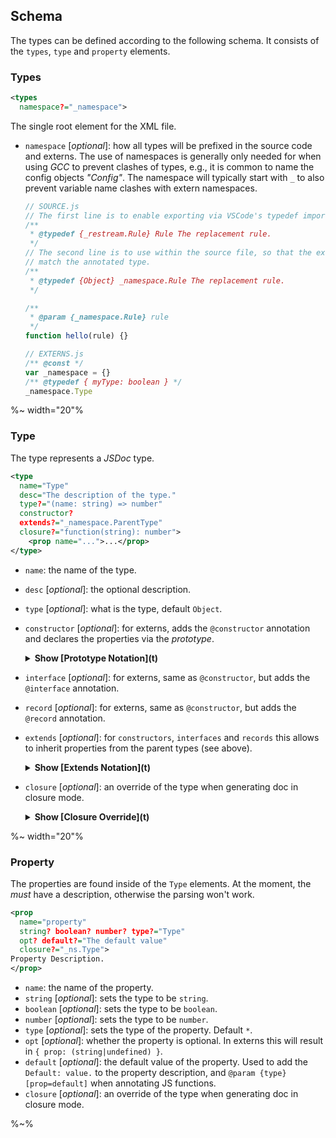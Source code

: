 ## Schema

The types can be defined according to the following schema. It consists of the `types`, `type` and `property` elements.

### Types

```xml
<types
  namespace?="_namespace">
```

The single root element for the XML file.

- `namespace` [_optional_]: how all types will be prefixed in the source code and externs. The use of namespaces is generally only needed for when using _GCC_ to prevent clashes of types, e.g., it is common to name the config objects _"Config"_. The namespace will typically start with `_` to also prevent variable name clashes with extern namespaces.
    ```js
    // SOURCE.js
    // The first line is to enable exporting via VSCode's typedef import.
    /**
     * @typedef {_restream.Rule} Rule The replacement rule.
     */
    // The second line is to use within the source file, so that the externs
    // match the annotated type.
    /**
     * @typedef {Object} _namespace.Rule The replacement rule.
     */

    /**
     * @param {_namespace.Rule} rule
     */
    function hello(rule) {}

    // EXTERNS.js
    /** @const */
    var _namespace = {}
    /** @typedef { myType: boolean } */
    _namespace.Type
    ```

%~ width="20"%

### Type

The type represents a _JSDoc_ type.

```xml
<type
  name="Type"
  desc="The description of the type."
  type?="(name: string) => number"
  constructor?
  extends?="_namespace.ParentType"
  closure?="function(string): number">
    <prop name="...">...</prop>
</type>
```

- `name`: the name of the type.
- `desc` [_optional_]: the optional description.
- `type` [_optional_]: what is the type, default `Object`.
- `constructor` [_optional_]: for externs, adds the `@constructor` annotation and declares the properties via the _prototype_.
    <details>
    <summary><strong>Show [Prototype Notation](t)</strong></summary>

    %FORK-js src/bin/typal example/schema/constructor.js -e -o -%
    </details>
- `interface` [_optional_]: for externs, same as `@constructor`, but adds the `@interface` annotation.
- `record` [_optional_]: for externs, same as `@constructor`, but adds the `@record` annotation.
- `extends` [_optional_]: for `constructors`, `interfaces` and `records` this allows to inherit properties from the parent types (see above).
    <details>
    <summary><strong>Show [Extends Notation](t)</strong></summary>
    <table>
    <tr><th>Extends Type (<a href="example/schema/extends.xml">view extends.xml</a>)</th></tr>
    <tr><td>

    %FORK-js src/bin/typal example/schema/extends.js -c -o -%
    </td></tr>
    <tr><td><md2html>

    _JSDoc_ typedefs will contain an extra class denoted with `$` to be able to extend the parent class, because there's no other way to do it: if the typedef had the parent in its type notation (instead of `{Object}`), then the properties wouldn't be applied.
    </md2html></tr></td>
    <tr><td>

    %FORK-js src/bin/typal example/schema/extends.js -e -o -%
    </td></tr>
    <tr><td><md2html>

    _Externs_ just add the `@extends` marker when the type is either `@constructor`, `@interface` or `@record`.
    </md2html></tr></td>
    </table>
    </details>
- `closure` [_optional_]: an override of the type when generating doc in closure mode.
    <details>
    <summary><strong>Show [Closure Override](t)</strong></summary>

    <table>
    <tr><th>Closure Override (<a href="example/schema/closure.xml">view closure.xml</a>)</th></tr>
    <tr><td>

    %FORK-js src/bin/typal example/schema/closure.js -c -o -%
    </td></tr>
    <tr><td><md2html>

    In _Closure_ mode, _Typal_ will print the value of the `closure` property. This is helpful for displaying user-readable documentation in README files, but using the types for compilation. There's no way to use both in source code (i.e., the standard type for _VSCode_ and the closure type for _GCC_).
    </md2html></tr></td>
    <tr><td>

    %FORK-js src/bin/typal example/schema/closure.js -o -%
    </td></tr>
    <tr><td><md2html>

    In standard mode, only the `type` attribute is displayed. This is not compatible with _GCC_, therefore should only be used for [_JSDoc_ approach](#jsdoc-approach) programming.
    </md2html></tr></td>
    </table>
    </details>

%~ width="20"%

### Property

The properties are found inside of the `Type` elements. At the moment, the *must* have a description, otherwise the parsing won't work.

```xml
<prop
  name="property"
  string? boolean? number? type?="Type"
  opt? default?="The default value"
  closure?="_ns.Type">
Property Description.
</prop>
```

- `name`: the name of the property.
- `string` [_optional_]: sets the type to be `string`.
- `boolean` [_optional_]: sets the type to be `boolean`.
- `number` [_optional_]: sets the type to be `number`.
- `type` [_optional_]: sets the type of the property. Default `*`.
- `opt` [_optional_]: whether the property is optional. In externs this will result in `{ prop: (string|undefined) }`.
- `default` [_optional_]: the default value of the property. Used to add the `Default: value.` to the property description, and `@param {type} [prop=default]` when annotating JS functions.
- `closure` [_optional_]: an override of the type when generating doc in closure mode.

%~%